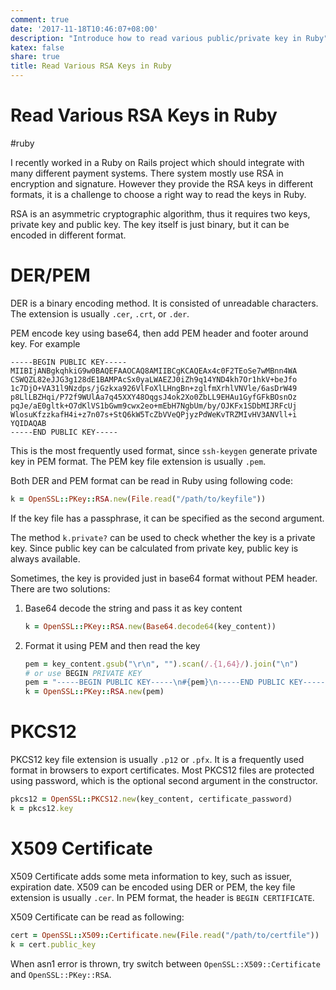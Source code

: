 ```yaml
---
comment: true
date: '2017-11-18T10:46:07+08:00'
description: "Introduce how to read various public/private key in Ruby"
katex: false
share: true
title: Read Various RSA Keys in Ruby
---
```


# Read Various RSA Keys in Ruby

#ruby

I recently worked in a Ruby on Rails project which should integrate with many different payment systems. There system mostly use RSA in encryption and signature. However they provide the RSA keys in different formats, it is a challenge to choose a right way to read the keys in Ruby.

RSA is an asymmetric cryptographic algorithm, thus it requires two keys, private key and public key. The key itself is just binary, but it can be encoded in different format.

<!--more-->

# DER/PEM

DER is a binary encoding method. It is consisted of unreadable characters. The extension is usually `.cer`, `.crt`, or `.der`.

PEM encode key using base64, then add PEM header and footer around key. For example

```
-----BEGIN PUBLIC KEY-----
MIIBIjANBgkqhkiG9w0BAQEFAAOCAQ8AMIIBCgKCAQEAx4c0F2TEoSe7wMBnn4WA
CSWQZL82eJJG3g128dE1BAMPAcSx0yaLWAEZJ0iZh9q14YND4kh7Or1hkV+beJfo
1c7DjO+VA31l9Nzdps/jGzkxa926VlFoXlLHngBn+zglfmXrhlVNVle/6asDrW49
p8LlLBZHqi/P72f9WUlAa7q45XXY48OqgsJ4ok2Xo0ZbLL9EHAu1GyfGFkBOsnOz
pqJe/aE0gltk+O7dKlVS1bGwm9cwx2eo+mEbH7NgbUm/by/OJKFx1SDbMIJRFcUj
WlosuKfzzkafH4i+z7n07s+StQ6kW5TcZbVVeQPjyzPdWeKvTRZMIvHV3ANVll+i
YQIDAQAB
-----END PUBLIC KEY-----
```

This is the most frequently used format, since `ssh-keygen` generate private key in PEM format. The PEM key file extension is usually `.pem`.

Both DER and PEM format can be read in Ruby using following code:

```ruby
k = OpenSSL::PKey::RSA.new(File.read("/path/to/keyfile"))
```

If the key file has a passphrase, it can be specified as the second argument.

The method `k.private?` can be used to check whether the key is a private key. Since public key can be calculated from private key, public key is always available.

Sometimes, the key is provided just in base64 format without PEM header. There are two solutions:

1. Base64 decode the string and pass it as key content

    ```ruby
    k = OpenSSL::PKey::RSA.new(Base64.decode64(key_content))
    ```

2. Format it using PEM and then read the key

    ```ruby
    pem = key_content.gsub("\r\n", "").scan(/.{1,64}/).join("\n")
    # or use BEGIN PRIVATE KEY
    pem = "-----BEGIN PUBLIC KEY-----\n#{pem}\n-----END PUBLIC KEY-----\n"
    k = OpenSSL::PKey::RSA.new(pem)
    ```

# PKCS12

PKCS12 key file extension is usually `.p12` or `.pfx`. It is a frequently used format in browsers to export certificates. Most PKCS12 files are protected using password, which is the optional second argument in the constructor.

```ruby
pkcs12 = OpenSSL::PKCS12.new(key_content, certificate_password)
k = pkcs12.key
```

# X509 Certificate

X509 Certificate adds some meta information to key, such as issuer, expiration date. X509 can be encoded using DER or PEM, the key file extension is usually `.cer`. In PEM format, the header is `BEGIN CERTIFICATE`.

X509 Certificate can be read as following:

```ruby
cert = OpenSSL::X509::Certificate.new(File.read("/path/to/certfile"))
k = cert.public_key
```

When asn1 error is thrown, try switch between `OpenSSL::X509::Certificate` and `OpenSSL::PKey::RSA`.
